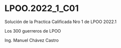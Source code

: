 # LPOO.2022_1_C01
Solución de la Practica Calificada Nro 1 de LPOO 2022.1

Los 300 guerreros de LPOO

Ing. Manuel Chávez Castro
